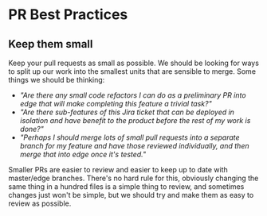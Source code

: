 # PR Best Practices

## Keep them small

Keep your pull requests as small as possible. We should be looking for ways to split up our work into the smallest units that are sensible to merge. Some things we should be thinking:

- *"Are there any small code refactors I can do as a preliminary PR into edge that will make completing this feature a trivial task?"*
- *"Are there sub-features of this Jira ticket that can be deployed in isolation and have benefit to the product before the rest of my work is done?"*
- *"Perhaps I should merge lots of small pull requests into a separate branch for my feature and have those reviewed individually, and then merge that into edge once it's tested."*

Smaller PRs are easier to review and easier to keep up to date with master/edge branches. There's no hard rule for this, obviously changing the same thing in a hundred files is a simple thing to review, and sometimes changes just won't be simple, but we should try and make them as easy to review as possible.